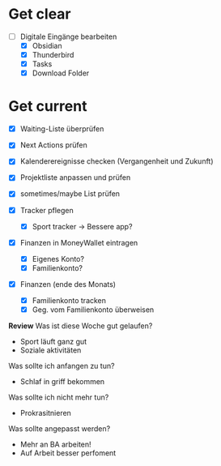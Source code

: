 # Get clear
- [ ] Digitale Eingänge bearbeiten
	- [x] Obsidian
	- [x] Thunderbird
	- [x] Tasks
	- [x] Download Folder

# Get current
- [x] Waiting-Liste überprüfen
- [x] Next Actions prüfen
- [x] Kalenderereignisse checken (Vergangenheit und Zukunft)
- [x] Projektliste anpassen und prüfen
- [x] sometimes/maybe List prüfen

- [x] Tracker pflegen
	- [x] Sport tracker -> Bessere app? 
- [x] Finanzen in MoneyWallet eintragen
	- [x] Eigenes Konto? 
	- [x] Familienkonto? 
- [x] Finanzen (ende des Monats)
	- [x] Familienkonto tracken
	- [x] Geg. vom Familienkonto überweisen

**Review**
Was ist diese Woche gut gelaufen?
- Sport läuft ganz gut 
- Soziale aktivitäten

Was sollte ich anfangen zu tun? 
- Schlaf in griff bekommen

Was sollte ich nicht mehr tun? 
- Prokrasitnieren

Was sollte angepasst werden? 
- Mehr an BA arbeiten! 
- Auf Arbeit besser perfoment